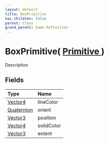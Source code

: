 ```yaml
---
layout: default
title: BoxPrimitive
has_children: false
parent: Class
grand_parent: Game Reflection
---
```

# BoxPrimitive( [ Primitive ](/docs/game-reflection/classes/primitive) )
Description 

## Fields

| Type | Name |
|:-------------|:--------------|
| [Vector4](/docs/game-reflection/classes/vector4) | lineColor |
| [Quaternion](/docs/game-reflection/classes/quaternion) | orient |
| [Vector3](/docs/game-reflection/classes/vector3) | position |
| [Vector4](/docs/game-reflection/classes/vector4) | solidColor |
| [Vector3](/docs/game-reflection/classes/vector3) | extent |

